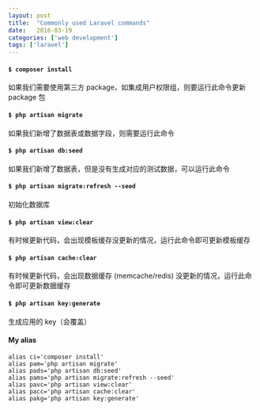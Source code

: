 ```yaml
---
layout: post
title:  "Commonly used Laravel commands"
date:   2016-03-19
categories: ['web development']
tags: ['laravel']
---
```


#### ```$ composer install```

如果我们需要使用第三方 package，如集成用户权限组，则要运行此命令更新 package 包

#### ```$ php artisan migrate```

如果我们新增了数据表或数据字段，则需要运行此命令

#### ```$ php artisan db:seed```

如果我们新增了数据表，但是没有生成对应的测试数据，可以运行此命令

#### ```$ php artisan migrate:refresh --seed```

初始化数据库

#### ```$ php artisan view:clear```

有时候更新代码，会出现模板缓存没更新的情况，运行此命令即可更新模板缓存

#### ```$ php artisan cache:clear```

有时候更新代码，会出现数据缓存 (memcache/redis) 没更新的情况，运行此命令即可更新数据缓存

#### ```$ php artisan key:generate```

生成应用的 key（会覆盖）

#### My alias

```
alias ci='composer install'
alias pam='php artisan migrate'
alias pads='php artisan db:seed'
alias pams='php artisan migrate:refresh --seed'
alias pavc='php artisan view:clear'
alias pacc='php artisan cache:clear'
alias pakg='php artisan key:generate'
```
